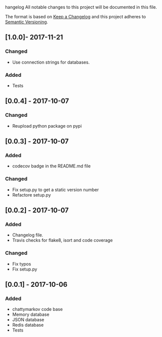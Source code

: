 hangelog
All notable changes to this project will be documented in this file.

The format is based on [Keep a Changelog](http://keepachangelog.com/en/1.0.0/)
and this project adheres to [Semantic Versioning](http://semver.org/spec/v2.0.0.html).

## [1.0.0]- 2017-11-21
### Changed
- Use connection strings for databases.
### Added
- Tests

## [0.0.4] - 2017-10-07
### Changed
- Reupload python package on pypi

## [0.0.3] - 2017-10-07
### Added
- codecov badge in the README.md file
### Changed
- Fix setup.py to get a static version number
- Refactore setup.py

## [0.0.2] - 2017-10-07
### Added
- Changelog file.
- Travis checks for flake8, isort and code coverage

### Changed
- Fix typos
- Fix setup.py

## [0.0.1] - 2017-10-06
### Added
- chattymarkov code base
- Memory database
- JSON database
- Redis database 
- Tests
